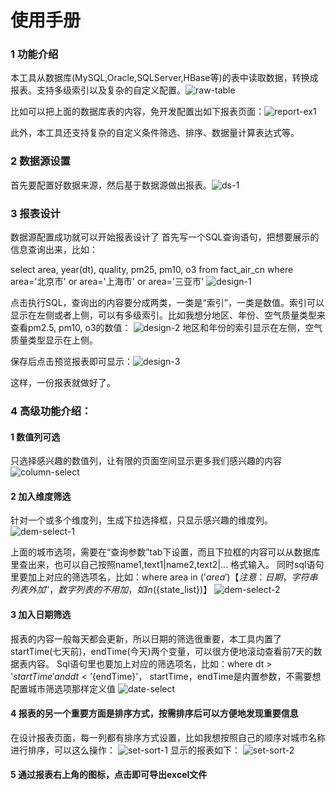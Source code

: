 使用手册
================================================


### 1 功能介绍
本工具从数据库(MySQL,Oracle,SQLServer,HBase等)的表中读取数据，转换成报表。支持多级索引以及复杂的自定义配置。![raw-table][]

比如可以把上面的数据库表的内容，免开发配置出如下报表页面：![report-ex1][]

此外，本工具还支持复杂的自定义条件筛选、排序、数据量计算表达式等。
### 2 数据源设置
首先要配置好数据来源，然后基于数据源做出报表。![ds-1][]

### 3 报表设计
数据源配置成功就可以开始报表设计了
首先写一个SQL查询语句，把想要展示的信息查询出来，比如：

select area, year(dt), quality, pm25, pm10, o3 from fact_air_cn where area='北京市' or area='上海市' or area='三亚市' 
![design-1][]

点击执行SQL，查询出的内容要分成两类，一类是“索引”，一类是数值。索引可以显示在左侧或者上侧，可以有多级索引。比如我想分地区、年份、空气质量类型来查看pm2.5, pm10, o3的数值：
![design-2][]
地区和年份的索引显示在左侧，空气质量类型显示在上侧。

保存后点击预览报表即可显示：![design-3][]

这样，一份报表就做好了。


### 4 高级功能介绍：

#### 1 数值列可选
只选择感兴趣的数值列，让有限的页面空间显示更多我们感兴趣的内容
![column-select][]

#### 2 加入维度筛选
针对一个或多个维度列，生成下拉选择框，只显示感兴趣的维度列。
![dem-select-1][]

上面的城市选项，需要在“查询参数”tab下设置，而且下拉框的内容可以从数据库里查出来，也可以自己按照name1,text1|name2,text2|... 格式输入。
同时sql语句里要加上对应的筛选项名，比如：where area in ('${area}') 【注意：日期，字符串列表外加''，数字列表的不用加，如in(${state_list})】
![dem-select-2][]

#### 3 加入日期筛选
报表的内容一般每天都会更新，所以日期的筛选很重要，本工具内置了startTime(七天前)，endTime(今天)两个变量，可以很方便地滚动查看前7天的数据表内容。
Sql语句里也要加上对应的筛选项名，比如：where dt > '${startTime}' and dt < '${endTime}'，
startTime，endTime是内置参数，不需要想配置城市筛选项那样定义值
![date-select][]

#### 4 报表的另一个重要方面是排序方式，按需排序后可以方便地发现重要信息
在设计报表页面，每一列都有排序方式设置，比如我想按照自己的顺序对城市名称进行排序，可以这么操作： 
![set-sort-1][]
显示的报表如下：
![set-sort-2][]
#### 5 通过报表右上角的图标，点击即可导出excel文件



[jdk1.8]: http://www.oracle.com/technetwork/java/javase/downloads/jdk8-downloads-2133151.html
[jre1.8]: http://www.oracle.com/technetwork/java/javase/downloads/jre8-downloads-2133155.html
[maven3]: http://maven.apache.org/download.cgi
[idea]: https://www.jetbrains.com/idea/
[eclipsejee]: http://www.eclipse.org/downloads/eclipse-packages/
[lombok]: https://projectlombok.org/download.html
[tomcat8+]: http://tomcat.apache.org/
[MySQL5+]: http://dev.mysql.com/downloads/mysql/
[velocity]: http://velocity.apache.org/engine/1.7/user-guide.html
[aviator]: https://code.google.com/p/aviator/wiki/User_Guide_zh
[aviator-doc]: https://raw.githubusercontent.com/koqiui/EasyReport/master/docs/assets/files/Aviator-2.3.0用户指南.pdf
[org.apache.commons.lang3.StringUtils]: http://commons.apache.org/proper/commons-lang/javadocs/api-release/org/apache/commons/lang3/StringUtils.html
[pm25.in]: http://www.pm25.in
[aqistudy]: http://aqistudy.sinaapp.com/historydata/index.php
[echarts]: http://echarts.baidu.com/index.html
[highcharts]: http://www.highcharts.com/
[tablesorter]: http://mottie.github.io/tablesorter/docs/
[DataTables]: http://www.datatables.net/
[release]: https://github.com/koqiui/EasyReport/releases
[ds-1]: https://raw.githubusercontent.com/koqiui/EasyReport/master/docs/assets/imgs/ds-1.png
[config-1]: https://raw.githubusercontent.com/koqiui/EasyReport/master/docs/assets/imgs/config-1.png
[rp-1]: https://raw.githubusercontent.com/koqiui/EasyReport/master/docs/assets/imgs/rp-1.png
[rp-2]: https://raw.githubusercontent.com/koqiui/EasyReport/master/docs/assets/imgs/rp-2.png
[rp-3]: https://raw.githubusercontent.com/koqiui/EasyReport/master/docs/assets/imgs/rp-3.png
[rp-4]: https://raw.githubusercontent.com/koqiui/EasyReport/master/docs/assets/imgs/rp-4.png
[rp-5]: https://raw.githubusercontent.com/koqiui/EasyReport/master/docs/assets/imgs/rp-5.png
[rp-6]: https://raw.githubusercontent.com/koqiui/EasyReport/master/docs/assets/imgs/rp-6.png
[rp-7]: https://raw.githubusercontent.com/koqiui/EasyReport/master/docs/assets/imgs/rp-7.png
[rp-8]: https://raw.githubusercontent.com/koqiui/EasyReport/master/docs/assets/imgs/rp-8.png
[rp-9]: https://raw.githubusercontent.com/koqiui/EasyReport/master/docs/assets/imgs/rp-9.png
[rp-10]: https://raw.githubusercontent.com/koqiui/EasyReport/master/docs/assets/imgs/rp-10.png
[rp-11]: https://raw.githubusercontent.com/koqiui/EasyReport/master/docs/assets/imgs/rp-11.png
[rp-12]: https://raw.githubusercontent.com/koqiui/EasyReport/master/docs/assets/imgs/rp-12.png
[rp-13]: https://raw.githubusercontent.com/koqiui/EasyReport/master/docs/assets/imgs/rp-13.png
[rp-14]: https://raw.githubusercontent.com/koqiui/EasyReport/master/docs/assets/imgs/rp-14.png
[dev-1]: https://raw.githubusercontent.com/koqiui/EasyReport/master/docs/assets/imgs/dev-1.png
[ex-src-1]: https://raw.githubusercontent.com/koqiui/EasyReport/master/docs/assets/imgs/ex-src-1.png
[ex-1]: https://raw.githubusercontent.com/koqiui/EasyReport/master/docs/assets/imgs/ex-1.png
[ex-src-2]: https://raw.githubusercontent.com/koqiui/EasyReport/master/docs/assets/imgs/ex-src-2.png
[ex-param-2]: https://raw.githubusercontent.com/koqiui/EasyReport/master/docs/assets/imgs/ex-param-2.png
[ex-2-1]: https://raw.githubusercontent.com/koqiui/EasyReport/master/docs/assets/imgs/ex-2-1.png
[ex-2-2]: https://raw.githubusercontent.com/koqiui/EasyReport/master/docs/assets/imgs/ex-2-2.png
[ex-2-3]: https://raw.githubusercontent.com/koqiui/EasyReport/master/docs/assets/imgs/ex-2-3.png
[ex-2-4]: https://raw.githubusercontent.com/koqiui/EasyReport/master/docs/assets/imgs/ex-2-4.png
[ex-src-3]: https://raw.githubusercontent.com/koqiui/EasyReport/master/docs/assets/imgs/ex-src-3.png
[ex-3-1]: https://raw.githubusercontent.com/koqiui/EasyReport/master/docs/assets/imgs/ex-3-1.png
[ex-3-2]: https://raw.githubusercontent.com/koqiui/EasyReport/master/docs/assets/imgs/ex-3-2.png
[ex-3-3]: https://raw.githubusercontent.com/koqiui/EasyReport/master/docs/assets/imgs/ex-3-3.png
[ex-3-4]: https://raw.githubusercontent.com/koqiui/EasyReport/master/docs/assets/imgs/ex-3-4.png
[ex-src-4]: https://raw.githubusercontent.com/koqiui/EasyReport/master/docs/assets/imgs/ex-src-4.png
[ex-4-1]: https://raw.githubusercontent.com/koqiui/EasyReport/master/docs/assets/imgs/ex-4-1.png
[ex-src-5]: https://raw.githubusercontent.com/koqiui/EasyReport/master/docs/assets/imgs/ex-src-5.png
[ex-5]: https://raw.githubusercontent.com/koqiui/EasyReport/master/docs/assets/imgs/ex-5.png
[ex-src-6]: https://raw.githubusercontent.com/koqiui/EasyReport/master/docs/assets/imgs/ex-src-6.png
[ex-6]: https://raw.githubusercontent.com/koqiui/EasyReport/master/docs/assets/imgs/ex-6.png
[ex-7-1]: https://raw.githubusercontent.com/koqiui/EasyReport/master/docs/assets/imgs/ex-7-1.png
[ex-7-2]: https://raw.githubusercontent.com/koqiui/EasyReport/master/docs/assets/imgs/ex-7-2.png
[mysql.zip]: https://github.com/koqiui/EasyReport/blob/master/docs/db/mysql.zip?raw=true
[raw-table]: https://raw.githubusercontent.com/koqiui/EasyReport/master/docs/assets/imgs/raw-table.jpg
[report-ex1]: https://raw.githubusercontent.com/koqiui/EasyReport/master/docs/assets/imgs/report-ex1.jpg
[design-1]: https://raw.githubusercontent.com/koqiui/EasyReport/master/docs/assets/imgs/design-1.jpg
[design-2]: https://raw.githubusercontent.com/koqiui/EasyReport/master/docs/assets/imgs/design-2.jpg
[design-3]: https://raw.githubusercontent.com/koqiui/EasyReport/master/docs/assets/imgs/design-3.jpg
[column-select]: https://raw.githubusercontent.com/koqiui/EasyReport/master/docs/assets/imgs/column-select.jpg
[dem-select-1]: https://raw.githubusercontent.com/koqiui/EasyReport/master/docs/assets/imgs/dem-select-1.jpg
[dem-select-2]: https://raw.githubusercontent.com/koqiui/EasyReport/master/docs/assets/imgs/dem-select-2.jpg
[date-select]: https://raw.githubusercontent.com/koqiui/EasyReport/master/docs/assets/imgs/date-select.jpg
[set-sort-1]: https://raw.githubusercontent.com/koqiui/EasyReport/master/docs/assets/imgs/set-sort-1.jpg
[set-sort-2]: https://raw.githubusercontent.com/koqiui/EasyReport/master/docs/assets/imgs/set-sort-2.jpg
